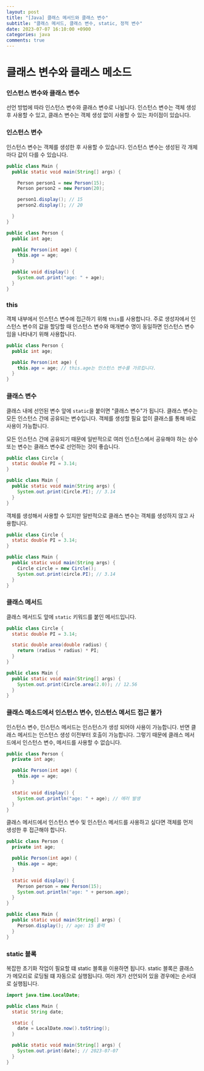 ```yaml
---
layout: post
title: "[Java] 클래스 메서드와 클래스 변수"
subtitle: "클래스 메서드, 클래스 변수, static, 정적 변수"
date: 2023-07-07 16:10:00 +0900
categories: java
comments: true
---
```


# 클래스 변수와 클래스 메소드

### 인스턴스 변수와 클래스 변수

선언 방법에 따라 인스턴스 변수와 클래스 변수로 나뉩니다. 인스턴스 변수는 객체 생성 후 사용할 수 있고, 클래스 변수는 객체 생성 없이 사용할 수 있는 차이점이 있습니다.

### 인스턴스 변수

인스턴스 변수는 객체를 생성한 후 사용할 수 있습니다. 인스턴스 변수는 생성된 각 개체마다 값이 다를 수 있습니다.

```java
public class Main {
  public static void main(String[] args) {

    Person person1 = new Person(15);
    Person person2 = new Person(20);

    person1.display(); // 15
    person2.display(); // 20

  }
}

public class Person {
  public int age;

  public Person(int age) {
    this.age = age;
  }

  public void display() {
    System.out.print("age: " + age);
  }
}
```

### this

객체 내부에서 인스턴스 변수에 접근하기 위해 `this`를 사용합니다. 주로 생성자에서 인스턴스 변수의 값을 할당할 때 인스턴스 변수와 매개변수 명이 동일하면 인스턴스 변수임을 나타내기 위해 사용합니다.

```java
public class Person {
  public int age;

  public Person(int age) {
    this.age = age; // this.age는 인스턴스 변수를 가르킵니다.
  }
}
```

### 클래스 변수

클래스 내에 선언된 변수 앞에 `static`을 붙이면 "클래스 변수"가 됩니다. 클래스 변수는 모든 인스턴스 간에 공유되는 변수입니다. 객체를 생성할 필요 없이 클래스를 통해 바로 사용이 가능합니다.

모든 인스턴스 간에 공유되기 때문에 일반적으로 여러 인스턴스에서 공유해야 하는 상수 또는 변수는 클래스 변수로 선언하는 것이 좋습니다.

```java
public class Circle {
  static double PI = 3.14;
}

public class Main {
  public static void main(String args) {
    System.out.print(Circle.PI); // 3.14
  }
}
```

객체를 생성해서 사용할 수 있지만 일반적으로 클래스 변수는 객체를 생성하지 않고 사용합니다.

```java
public class Circle {
  static double PI = 3.14;
}

public class Main {
  public static void main(String args) {
    Circle circle = new Circle();
    System.out.print(circle.PI); // 3.14
  }
}
```

### 클래스 메서드

클래스 메서드도 앞에 `static` 키워드를 붙인 메서드입니다.

```java
public class Circle {
  static double PI = 3.14;

  static double area(double radius) {
    return (radius * radius) * PI;
  }
}

public class Main {
  public static void main(String[] args) {
    System.out.print(Circle.area(2.0)); // 12.56
  }
}
```

### 클래스 메소드에서 인스턴스 변수, 인스턴스 메서드 접근 불가

인스턴스 변수, 인스턴스 메서드는 인스턴스가 생성 되어야 사용이 가능합니다. 반면 클래스 메서드는 인스턴스 생성 이전부터 호출이 가능합니다. 그렇기 때문에 클래스 메서드에서 인스턴스 변수, 메서드를 사용할 수 없습니다.

```java
public class Person {
  private int age;

  public Person(int age) {
    this.age = age;
  }

  static void display() {
    System.out.println("age: " + age); // 에러 발생
  }
}
```

클래스 메서드에서 인스턴스 변수 및 인스턴스 메서드를 사용하고 싶다면 객체를 먼저 생성한 후 접근해야 합니다.

```java
public class Person {
  private int age;

  public Person(int age) {
    this.age = age;
  }

  static void display() {
    Person person = new Person(15);
    System.out.println("age: " + person.age);
  }
}

public class Main {
  public static void main(String[] args) {
    Person.display(); // age: 15 출력
  }
}
```

### static 블록

복잡한 초기화 작업이 필요할 떄 static 블록을 이용하면 됩니다. static 블록은 클래스가 메모리로 로딩될 떄 자동으로 실행됩니다. 여러 개가 선언되어 있을 경우에는 순서대로 실행됩니다.

```java
import java.time.LocalDate;

public class Main {
  static String date;

  static {
    date = LocalDate.now().toString();
  }

  public static void main(String[] args) {
    System.out.print(date); // 2023-07-07
  }
}
```
